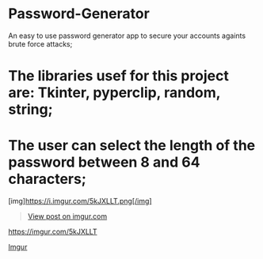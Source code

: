 # Password-Generator
An easy to use password generator app to secure your accounts againts brute force attacks;


# The  libraries usef for this project are: Tkinter, pyperclip, random, string;

# The user can select the length of the password between 8 and 64 characters;

[img]https://i.imgur.com/5kJXLLT.png[/img]

<blockquote class="imgur-embed-pub" lang="en" data-id="5kJXLLT"><a href="https://imgur.com/5kJXLLT">View post on imgur.com</a></blockquote><script async src="//s.imgur.com/min/embed.js" charset="utf-8"></script>

https://imgur.com/5kJXLLT

[Imgur](https://imgur.com/5kJXLLT)
